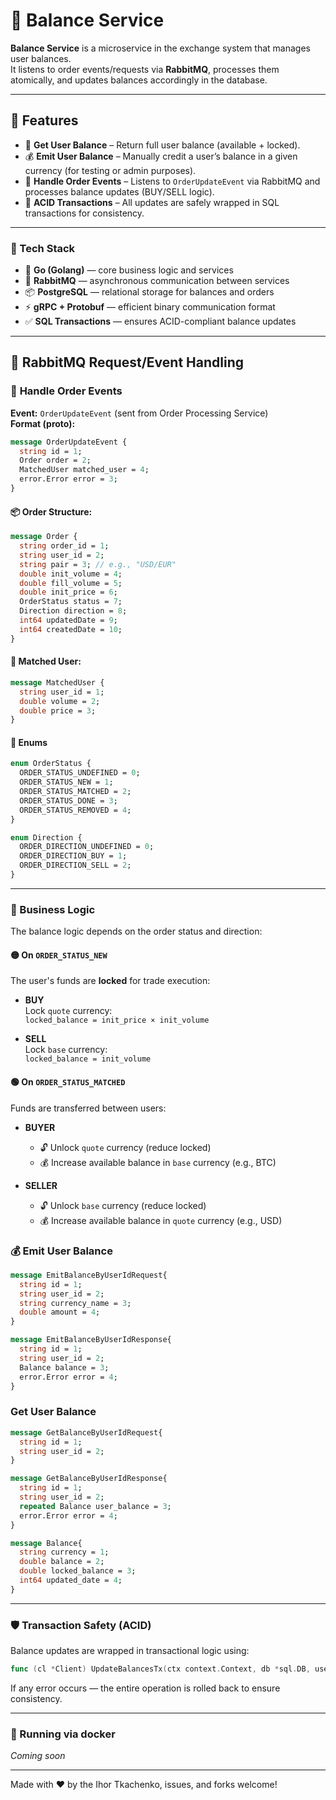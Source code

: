 # 📘 Balance Service

**Balance Service** is a microservice in the exchange system that manages user balances.  
It listens to order events/requests via **RabbitMQ**, processes them atomically, and updates balances accordingly in the database.

---

## 📌 Features

- 🧾 **Get User Balance** – Return full user balance (available + locked).
- 💰 **Emit User Balance** – Manually credit a user’s balance in a given currency (for testing or admin purposes).
- 🔄 **Handle Order Events** – Listens to `OrderUpdateEvent` via RabbitMQ and processes balance updates (BUY/SELL logic).
- 🔐 **ACID Transactions** – All updates are safely wrapped in SQL transactions for consistency.

---
### 🧰 Tech Stack

- 🐹 **Go (Golang)** — core business logic and services
- 🐇 **RabbitMQ** — asynchronous communication between services
- 📦 **PostgreSQL** — relational storage for balances and orders
- ⚡ **gRPC + Protobuf** — efficient binary communication format
- ✅ **SQL Transactions** — ensures ACID-compliant balance updates
---
## 🐇 RabbitMQ Request/Event Handling
### 🔄 **Handle Order Events**

**Event:** `OrderUpdateEvent` (sent from Order Processing Service)  
**Format (proto):**
```proto
message OrderUpdateEvent {
  string id = 1;
  Order order = 2;
  MatchedUser matched_user = 4;
  error.Error error = 3;
}
```

#### 📦 Order Structure:
```proto
message Order {
  string order_id = 1;
  string user_id = 2;
  string pair = 3; // e.g., "USD/EUR"
  double init_volume = 4;
  double fill_volume = 5;
  double init_price = 6;
  OrderStatus status = 7;
  Direction direction = 8;
  int64 updatedDate = 9;
  int64 createdDate = 10;
}
```

#### 👤 Matched User:
```proto
message MatchedUser {
  string user_id = 1;
  double volume = 2;
  double price = 3;
}
```
#### 🔢 Enums
```proto
enum OrderStatus {
  ORDER_STATUS_UNDEFINED = 0;
  ORDER_STATUS_NEW = 1;
  ORDER_STATUS_MATCHED = 2;
  ORDER_STATUS_DONE = 3;
  ORDER_STATUS_REMOVED = 4;
}

enum Direction {
  ORDER_DIRECTION_UNDEFINED = 0;
  ORDER_DIRECTION_BUY = 1;
  ORDER_DIRECTION_SELL = 2;
}
```
---

### 🔄 Business Logic

The balance logic depends on the order status and direction:

#### 🟡 On `ORDER_STATUS_NEW`
The user's funds are **locked** for trade execution:

- **BUY**  
  Lock `quote` currency:  
  `locked_balance = init_price × init_volume`

- **SELL**  
  Lock `base` currency:  
  `locked_balance = init_volume`

#### 🟢 On `ORDER_STATUS_MATCHED`
Funds are transferred between users:

- **BUYER**
  - 🔓 Unlock `quote` currency (reduce locked)
  - 💰 Increase available balance in `base` currency (e.g., BTC)

- **SELLER**
  - 🔓 Unlock `base` currency (reduce locked)
  - 💰 Increase available balance in `quote` currency (e.g., USD)

### 💰 **Emit User Balance**
```proto
message EmitBalanceByUserIdRequest{
  string id = 1;
  string user_id = 2;
  string currency_name = 3;
  double amount = 4;
}

message EmitBalanceByUserIdResponse{
  string id = 1;
  string user_id = 2;
  Balance balance = 3;
  error.Error error = 4;
}
```
### **Get User Balance**
```proto
message GetBalanceByUserIdRequest{
  string id = 1;
  string user_id = 2;
}

message GetBalanceByUserIdResponse{
  string id = 1;
  string user_id = 2;
  repeated Balance user_balance = 3;
  error.Error error = 4;
}

message Balance{
  string currency = 1;
  double balance = 2;
  double locked_balance = 3;
  int64 updated_date = 4;
}
```
---

### 🛡️ Transaction Safety (ACID)

Balance updates are wrapped in transactional logic using:

```go
func (cl *Client) UpdateBalancesTx(ctx context.Context, db *sql.DB, users ...*User) (err error)
```
If any error occurs — the entire operation is rolled back to ensure consistency.

---

### 🐳 Running via docker
_Coming soon_

---

Made with ❤️ by the Ihor Tkachenko, issues, and forks welcome!